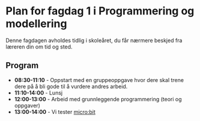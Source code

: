 # Plan for fagdag 1 i Programmering og modellering

Denne fagdagen avholdes tidlig i skoleåret, du får nærmere beskjed fra læreren din om tid og sted.

## Program

* **08:30-11:10** - Oppstart med en gruppeoppgave hvor dere skal trene dere på å bli gode til å vurdere andres arbeid.
* **11:10-14:00** - Lunsj
* **12:00-13:00** - Arbeid med grunnleggende programmering (teori og oppgaver)
* **13:00-14:00** - Vi tester [micro:bit](https://github.com/fagstoff/ProgMod/blob/master/Prosjektoppgaver/microbit.md)

